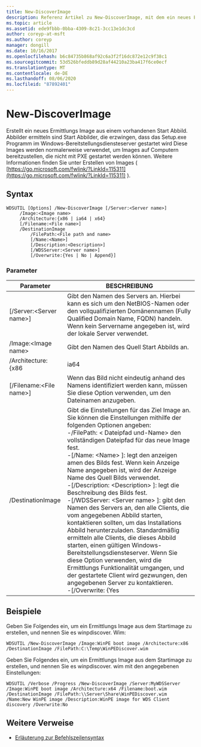 ```yaml
---
title: New-DiscoverImage
description: Referenz Artikel zu New-DiscoverImage, mit dem ein neues Ermittlungs Image aus einem vorhandenen Start Abbild erstellt wird.
ms.topic: article
ms.assetid: ede9fbbb-0bba-4309-8c21-3cc13e1dc3cd
author: coreyp-at-msft
ms.author: coreyp
manager: dongill
ms.date: 10/16/2017
ms.openlocfilehash: b6c84735b868af92c6a3f2f16dc872e12c9f38c1
ms.sourcegitcommit: 53d526bfeddb89d28af44210a23ba417f6ce0ecf
ms.translationtype: MT
ms.contentlocale: de-DE
ms.lasthandoff: 08/06/2020
ms.locfileid: "87892401"
---
```

# <a name="new-discoverimage"></a>New-DiscoverImage

Erstellt ein neues Ermittlungs Image aus einem vorhandenen Start Abbild. Abbilder ermitteln sind Start Abbilder, die erzwingen, dass das Setup.exe Programm im Windows-Bereitstellungsdiensteserver gestartet wird Diese Images werden normalerweise verwendet, um Images auf Computern bereitzustellen, die nicht mit PXE gestartet werden können. Weitere Informationen finden Sie unter Erstellen von Images ( [https://go.microsoft.com/fwlink/?LinkId=115311](https://go.microsoft.com/fwlink/?LinkId=115311) ).

## <a name="syntax"></a>Syntax

```
WDSUTIL [Options] /New-DiscoverImage [/Server:<Server name>]
     /Image:<Image name>
     /Architecture:{x86 | ia64 | x64}
     [/Filename:<File name>]
     /DestinationImage
         /FilePath:<File path and name>
         [/Name:<Name>]
         [/Description:<Description>]
         [/WDSServer:<Server name>]
         [/Overwrite:{Yes | No | Append}]
```

### <a name="parameters"></a>Parameter

|        Parameter         |                                                                                                                                                                                                                                                                                                                                                                                                                       BESCHREIBUNG                                                                                                                                                                                                                                                                                                                                                                                                                       |
|--------------------------|---------------------------------------------------------------------------------------------------------------------------------------------------------------------------------------------------------------------------------------------------------------------------------------------------------------------------------------------------------------------------------------------------------------------------------------------------------------------------------------------------------------------------------------------------------------------------------------------------------------------------------------------------------------------------------------------------------------------------------------------------------------------------------------------------------------------------------------------------------|
| [/Server:\<Server name>] |                                                                                                                                                                                                                                                                                                                                     Gibt den Namen des Servers an. Hierbei kann es sich um den NetBIOS-Namen oder den vollqualifizierten Domänennamen (Fully Qualified Domain Name, FQDN) handeln. Wenn kein Servername angegeben ist, wird der lokale Server verwendet.                                                                                                                                                                                                                                                                                                                                     |
|   /Image:\<Image name>   |                                                                                                                                                                                                                                                                                                                                                                                                      Gibt den Namen des Quell Start Abbilds an.                                                                                                                                                                                                                                                                                                                                                                                                       |
|    /Architecture: {x86    |                                                                                                                                                                                                                                                                                                                                                                                                                          ia64                                                                                                                                                                                                                                                                                                                                                                                                                           |
| [/Filename:\<File name>] |                                                                                                                                                                                                                                                                                                                                                                         Wenn das Bild nicht eindeutig anhand des Namens identifiziert werden kann, müssen Sie diese Option verwenden, um den Dateinamen anzugeben.                                                                                                                                                                                                                                                                                                                                                                          |
|    /DestinationImage     | Gibt die Einstellungen für das Ziel Image an. Sie können die Einstellungen mithilfe der folgenden Optionen angeben:</br>-/FilePath: < Dateipfad und-Name> den vollständigen Dateipfad für das neue Image fest.</br>-[/Name: \<Name> ]: legt den anzeigen amen des Bilds fest. Wenn kein Anzeige Name angegeben ist, wird der Anzeige Name des Quell Bilds verwendet.</br>-[/Description: \<Description> ]: legt die Beschreibung des Bilds fest.</br>-[/WDSServer: \<Server name> ]: gibt den Namen des Servers an, den alle Clients, die vom angegebenen Abbild starten, kontaktieren sollten, um das Installations Abbild herunterzuladen. Standardmäßig ermitteln alle Clients, die dieses Abbild starten, einen gültigen Windows-Bereitstellungsdiensteserver. Wenn Sie diese Option verwenden, wird die Ermittlungs Funktionalität umgangen, und der gestartete Client wird gezwungen, den angegebenen Server zu kontaktieren.</br>-[/Overwrite: {Yes |

## <a name="examples"></a>Beispiele

Geben Sie Folgendes ein, um ein Ermittlungs Image aus dem Startimage zu erstellen, und nennen Sie es winpdiscover. Wim:
```
WDSUTIL /New-DiscoverImage /Image:WinPE boot image /Architecture:x86 /DestinationImage /FilePath:C:\Temp\WinPEDiscover.wim
```
Geben Sie Folgendes ein, um ein Ermittlungs Image aus dem Startimage zu erstellen, und nennen Sie es winpdiscover. wim mit den angegebenen Einstellungen:
```
WDSUTIL /Verbose /Progress /New-DiscoverImage /Server:MyWDSServer
/Image:WinPE boot image /Architecture:x64 /Filename:boot.wim /DestinationImage /FilePath:\\Server\Share\WinPEDiscover.wim
/Name:New WinPE image /Description:WinPE image for WDS Client discovery /Overwrite:No
```

## <a name="additional-references"></a>Weitere Verweise

- [Erläuterung zur Befehlszeilensyntax](command-line-syntax-key.md)